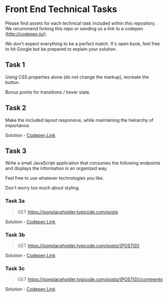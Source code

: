 # Front End Technical Tasks

Please find assets for each technical task included within this repository. We recommend forking this repo or sending us a link to a codepen (http://codepen.io/).

We don't expect everything to be a perfect match. It's open book, feel free to hit Google but be prepared to explain your solution.

## Task 1

Using CSS properties alone (do not change the markup), recreate the button.

Bonus points for transitions / hover state.

## Task 2

Make the included layout responsive, while maintaining the heirarchy of importance.

Solution - [Codepen Link](https://codepen.io/joshharrington/pen/YezNvY)

## Task 3

Write a small JavaScript application that consumes the following endpoints and displays the information in an organized way.

Feel free to use whatever technologies you like.

Don't worry too much about styling.

### Task 3a
>GET https://jsonplaceholder.typicode.com/posts  

Solution - [Codepen Link](https://codepen.io/joshharrington/pen/paoPVK)

### Task 3b
>GET https://jsonplaceholder.typicode.com/posts/{POSTID}  

Solution - [Codepen Link](https://codepen.io/joshharrington/pen/rJNGqP)

### Task 3c
>GET https://jsonplaceholder.typicode.com/posts/{POSTID}/comments  

Solution - [Codepen Link](https://codepen.io/joshharrington/pen/qxBjjq)
